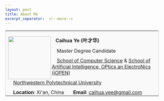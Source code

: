 ```yaml
---
layout: post
title: About Me
excerpt_separator:  <!--more-->
---
```

<style>
p.ex1 {margin-bottom:-0.1cm}
p.ex2 {margin-bottom: 0cm}
</style>
<table width="100%" border="1" bordercolor="#e5e5e5">
<tbody>
<tr>
<td style="background-color: #f9f9f9;"> <!--td不加粗，th加粗-->

<p class="ex2"><img src="https://caihuaye.github.io/images/2_inches.jpg" alt="" width="140" align="left" /></p>
<p class="ex1"><t0><span><strong> &ensp; Caihua Ye (叶才华)</strong></span></t0></p>
<p class="ex1"><t1><span>&ensp; &nbsp;Master Degree Candidate </span></t1></p>
<p class="ex1"><t1><span>&ensp;&nbsp;&nbsp;<a href="https://jsj.nwpu.edu.cn/" target="_blank">School of Computer Science</a> & <a href="http://iopen.nwpu.edu.cn/" target="_blank">School of Artificial Intelligence, OPtics an ElectroNics (iOPEN)</a></span></t1></p>
<p class="ex1"><t1><span> &ensp;&nbsp; <a href="https://www.nwpu.edu.cn/index.htm" target="_blank">Northwestern Polytechnical University</a></span></t1></p>
<p class="ex1"><t1><strong>&ensp;&nbsp; Location</strong>: Xi'an, China&nbsp;&nbsp;&nbsp;&nbsp;&nbsp;&nbsp;</t1> <t1><strong>Email</strong>: <a href="mailto:caihua.yee@gmail.com">caihua.yee@gmail.com</a></t1></p>
</td>
</tr>
</tbody>
</table>
